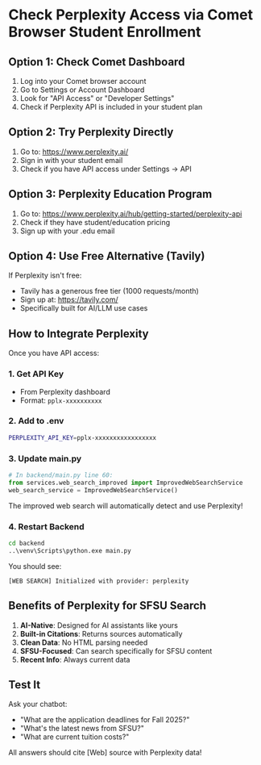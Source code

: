 # Check Perplexity Access via Comet Browser Student Enrollment

## Option 1: Check Comet Dashboard

1. Log into your Comet browser account
2. Go to Settings or Account Dashboard
3. Look for "API Access" or "Developer Settings"
4. Check if Perplexity API is included in your student plan

## Option 2: Try Perplexity Directly

1. Go to: https://www.perplexity.ai/
2. Sign in with your student email
3. Check if you have API access under Settings → API

## Option 3: Perplexity Education Program

1. Go to: https://www.perplexity.ai/hub/getting-started/perplexity-api
2. Check if they have student/education pricing
3. Sign up with your .edu email

## Option 4: Use Free Alternative (Tavily)

If Perplexity isn't free:
- Tavily has a generous free tier (1000 requests/month)
- Sign up at: https://tavily.com/
- Specifically built for AI/LLM use cases

## How to Integrate Perplexity

Once you have API access:

### 1. Get API Key
- From Perplexity dashboard
- Format: `pplx-xxxxxxxxxx`

### 2. Add to .env
```bash
PERPLEXITY_API_KEY=pplx-xxxxxxxxxxxxxxxxx
```

### 3. Update main.py
```python
# In backend/main.py line 60:
from services.web_search_improved import ImprovedWebSearchService
web_search_service = ImprovedWebSearchService()
```

The improved web search will automatically detect and use Perplexity!

### 4. Restart Backend
```bash
cd backend
..\venv\Scripts\python.exe main.py
```

You should see:
```
[WEB SEARCH] Initialized with provider: perplexity
```

## Benefits of Perplexity for SFSU Search

1. **AI-Native**: Designed for AI assistants like yours
2. **Built-in Citations**: Returns sources automatically
3. **Clean Data**: No HTML parsing needed
4. **SFSU-Focused**: Can search specifically for SFSU content
5. **Recent Info**: Always current data

## Test It

Ask your chatbot:
- "What are the application deadlines for Fall 2025?"
- "What's the latest news from SFSU?"
- "What are current tuition costs?"

All answers should cite [Web] source with Perplexity data!
